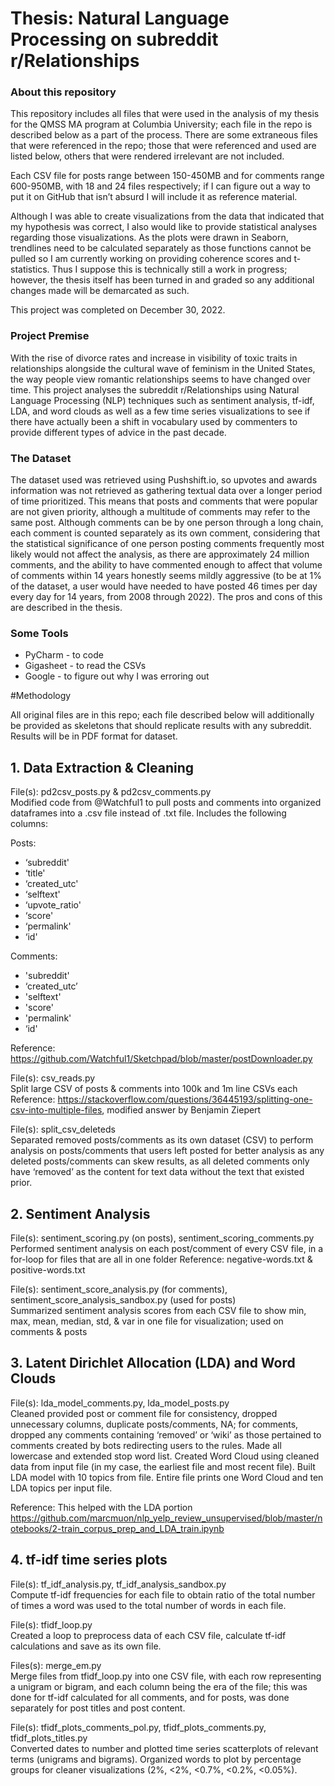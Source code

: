 # Thesis: Natural Language Processing on subreddit r/Relationships

### About this repository
This repository includes all files that were used in the analysis of my thesis for the QMSS MA program at Columbia University; each file in the repo is described below as a part of the process. There are some extraneous files that were referenced in the repo; those that were referenced and used are listed below, others that were rendered irrelevant are not included.

Each CSV file for posts range between 150-450MB and for comments range 600-950MB, with 18 and 24 files respectively; if I can figure out a way to put it on GitHub that isn’t absurd I will include it as reference material.

Although I was able to create visualizations from the data that indicated that my hypothesis was correct, I also would like to provide statistical analyses regarding those visualizations. As the plots were drawn in Seaborn, trendlines need to be calculated separately as those functions cannot be pulled so I am currently working on providing coherence scores and t-statistics. Thus I suppose this is technically still a work in progress; however, the thesis itself has been turned in and graded so any additional changes made will be demarcated as such.

This project was completed on December 30, 2022.

### Project Premise
With the rise of divorce rates and increase in visibility of toxic traits in relationships alongside the cultural wave of feminism in the United States, the way people view romantic relationships seems to have changed over time. This project analyses the subreddit r/Relationships using Natural Language Processing (NLP) techniques such as sentiment analysis, tf-idf, LDA, and word clouds as well as a few time series visualizations to see if there have actually been a shift in vocabulary used by commenters to provide different types of advice in the past decade.

### The Dataset
The dataset used was retrieved using Pushshift.io, so upvotes and awards information was not retrieved as gathering textual data over a longer period of time prioritized. This means that posts and comments that were popular are not given priority, although a multitude of comments may refer to the same post. Although comments can be by one person through a long chain, each comment is counted separately as its own comment, considering that the statistical significance of one person posting comments frequently most likely would not affect the analysis, as there are approximately 24 million comments, and the ability to have commented enough to affect that volume of comments within 14 years honestly seems mildly aggressive (to be at 1% of the dataset, a user would have needed to have posted 46 times per day every day for 14 years, from 2008 through 2022). The pros and cons of this are described in the thesis.

### Some Tools
- PyCharm - to code
- Gigasheet - to read the CSVs
- Google - to figure out why I was erroring out

#Methodology

All original files are in this repo; each file described below will additionally be provided as skeletons that should replicate results with any subreddit. Results will be in PDF format for dataset.

## 1. Data Extraction & Cleaning

File(s): pd2csv_posts.py & pd2csv_comments.py  
Modified code from @Watchful1 to pull posts and comments into organized dataframes into a .csv file instead of .txt file. Includes the following columns:

Posts:
- ‘subreddit'
- ‘title'
- ‘created_utc'
- ‘selftext'
- ‘upvote_ratio'
- ‘score'
- ‘permalink'
- ‘id'

Comments:
- 'subreddit'
- ‘created_utc’
- 'selftext'
- 'score'
- 'permalink'
- ‘id'

Reference: https://github.com/Watchful1/Sketchpad/blob/master/postDownloader.py

File(s): csv_reads.py  
Split large CSV of posts & comments into 100k and 1m line CSVs each
Reference: https://stackoverflow.com/questions/36445193/splitting-one-csv-into-multiple-files, modified answer by Benjamin Ziepert

File(s): split_csv_deleteds  
Separated removed posts/comments as its own dataset (CSV) to perform analysis on posts/comments that users left posted for better analysis as any deleted posts/comments can skew results, as all deleted comments only have ‘removed’ as the content for text data without the text that existed prior.


## 2. Sentiment Analysis

File(s): sentiment_scoring.py (on posts), sentiment_scoring_comments.py  
Performed sentiment analysis on each post/comment of every CSV file, in a for-loop for files that are all in one folder
Reference: negative-words.txt & positive-words.txt

File(s): sentiment_score_analysis.py (for comments), sentiment_score_analysis_sandbox.py (used for posts)  
Summarized sentiment analysis scores from each CSV file to show min, max, mean, median, std, & var in one file for visualization; used on comments & posts 

## 3. Latent Dirichlet Allocation (LDA) and Word Clouds

File(s): lda_model_comments.py, lda_model_posts.py  
Cleaned provided post or comment file for consistency, dropped unnecessary columns, duplicate posts/comments, NA; for comments, dropped any comments containing ‘removed’ or ‘wiki’ as those pertained to comments created by bots redirecting users to the rules. Made all lowercase and extended stop word list. Created Word Cloud using cleaned data from input file (in my case, the earliest file and most recent file). Built LDA model with 10 topics from file. Entire file prints one Word Cloud and ten LDA topics per input file.

Reference:
This helped with the LDA portion
https://github.com/marcmuon/nlp_yelp_review_unsupervised/blob/master/notebooks/2-train_corpus_prep_and_LDA_train.ipynb


## 4. tf-idf time series plots

File(s): tf_idf_analysis.py, tf_idf_analysis_sandbox.py  
Compute tf-idf frequencies for each file to obtain ratio of the total number of times a word was used to the total number of words in each file.

File(s): tfidf_loop.py  
Created a loop to preprocess data of each CSV file, calculate tf-idf calculations and save as its own file.


Files(s): merge_em.py  
Merge files from tfidf_loop.py into one CSV file, with each row representing a unigram or bigram, and each column being the era of the file; this was done for tf-idf calculated for all comments, and for posts, was done separately for post titles and post content.


File(s): tfidf_plots_comments_pol.py, tfidf_plots_comments.py, tfidf_plots_titles.py  
Converted dates to number and plotted time series scatterplots of relevant terms (unigrams and bigrams). Organized words to plot by percentage groups for cleaner visualizations (2%, <2%, <0.7%, <0.2%, <0.05%).
